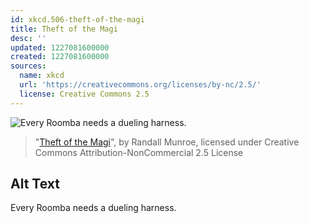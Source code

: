 ```yaml
---
id: xkcd.506-theft-of-the-magi
title: Theft of the Magi
desc: ''
updated: 1227081600000
created: 1227081600000
sources:
  name: xkcd
  url: 'https://creativecommons.org/licenses/by-nc/2.5/'
  license: Creative Commons 2.5
---
```

![Every Roomba needs a dueling harness.](https://imgs.xkcd.com/comics/theft_of_the_magi.png)
> "[Theft of the Magi](https://xkcd.com/506/)", by Randall Munroe, licensed under Creative Commons Attribution-NonCommercial 2.5 License

## Alt Text
Every Roomba needs a dueling harness.
